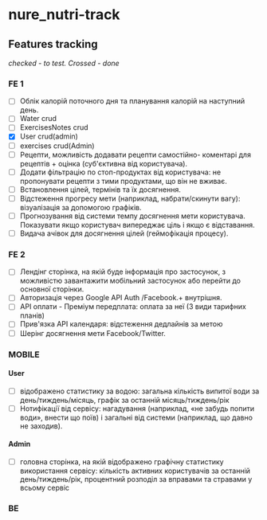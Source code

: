 # nure_nutri-track

## Features tracking

_checked - to test. Crossed - done_

### FE 1

- [ ] Облік калорій поточного дня та планування калорій на наступний день.
- [ ] Water crud
- [ ] ExercisesNotes crud
- [x] User crud(admin)
- [ ] exercises crud(Admin)
- [ ] Рецепти, можливість додавати рецепти самостійно- коментарі для рецептів + оцінка (суб'єктивна від користувача).
- [ ] Додати фільтрацію по стоп-продуктах від користувача: не пропонувати рецепти з тими продуктами, що він не вживає.
- [ ] Встановлення цілей, термінів та їх досягнення.
- [ ] Відстеження прогресу мети (наприклад, набрати/скинути вагу): візуалізація за допомогою графіків.
- [ ] Прогнозування від системи темпу досягнення мети користувача. Показувати якщо користувач випереджає ціль і якщо є відставання.
- [ ] Видача ачівок для досягнення цілей (геймофікація процесу).

### FE 2

- [ ] Лендінг сторінка, на якій буде інформація про застосунок, з можливістю завантажити мобільний застосунок або перейти до основної сторінки.
- [ ] Авторизація через Google API Auth /Facebook.+ внутрішня.
- [ ] API оплати - Преміум передплата: оплата за неї (3 види тарифних планів)
- [ ] Прив'язка АРІ календаря: відстеження дедлайнів за метою
- [ ] Шерінг досягнення мети Facebook/Twitter.

### MOBILE

#### User

- [ ] відображено статистику за водою: загальна кількість випитої води за день/тиждень/місяць, графік за останній місяць/тиждень/рік
- [ ] Нотифікації від сервісу: нагадування (наприклад, «не забудь попити води», внести що поїв) і загальні від системи (наприклад, що давно не заходив).

#### Admin

- [ ] головна сторінка, на якій відображено графічну статистику використання сервісу: кількість активних користувачів за останній день/тиждень/рік, процентний розподіл за вправами та стравами у всьому сервіс

### BE
